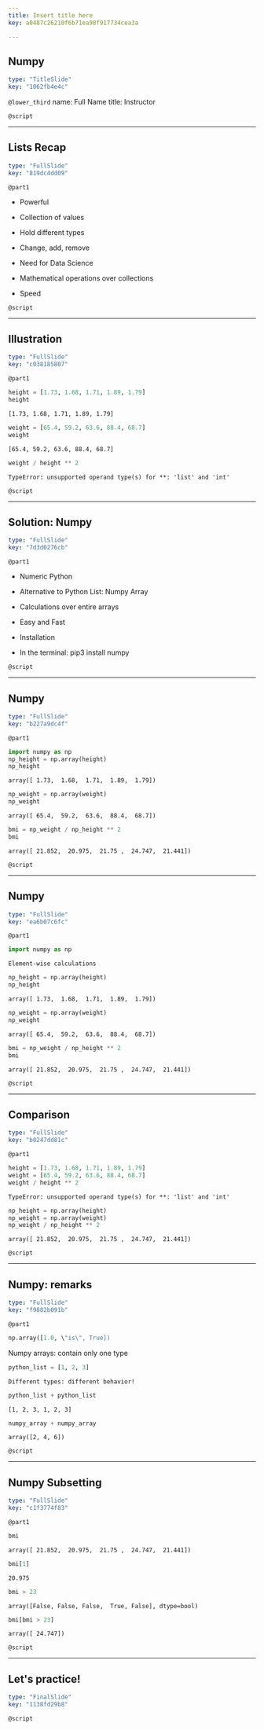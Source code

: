 ```yaml
---
title: Insert title here
key: a0487c26210f6b71ea98f917734cea3a

---
```

## Numpy

```yaml
type: "TitleSlide"
key: "1062fb4e4c"
```

`@lower_third`
name: Full Name
title: Instructor


`@script`



---
## Lists Recap

```yaml
type: "FullSlide"
key: "819dc4dd09"
```

`@part1`
- Powerful

- Collection of values

- Hold different types

- Change, add, remove

- Need for Data Science

- Mathematical operations over collections

- Speed


`@script`



---
## Illustration

```yaml
type: "FullSlide"
key: "c038185807"
```

`@part1`
```py
height = [1.73, 1.68, 1.71, 1.89, 1.79]
height
```

```out
[1.73, 1.68, 1.71, 1.89, 1.79]
```

```py
weight = [65.4, 59.2, 63.6, 88.4, 68.7]
weight
```

```out
[65.4, 59.2, 63.6, 88.4, 68.7]
```

```py
weight / height ** 2
```

```out
TypeError: unsupported operand type(s) for **: 'list' and 'int'
```


`@script`



---
## Solution: Numpy

```yaml
type: "FullSlide"
key: "7d3d0276cb"
```

`@part1`
- Numeric Python

- Alternative to Python List: Numpy Array

- Calculations over entire arrays

- Easy and Fast

- Installation

- In the terminal: pip3 install numpy


`@script`



---
## Numpy

```yaml
type: "FullSlide"
key: "b227a9dc4f"
```

`@part1`
```py
import numpy as np
np_height = np.array(height)
np_height
```

```out
array([ 1.73,  1.68,  1.71,  1.89,  1.79])
```

```py
np_weight = np.array(weight)
np_weight
```

```out
array([ 65.4,  59.2,  63.6,  88.4,  68.7])
```

```py
bmi = np_weight / np_height ** 2
bmi
```

```out
array([ 21.852,  20.975,  21.75 ,  24.747,  21.441])
```


`@script`



---
## Numpy

```yaml
type: "FullSlide"
key: "ea6b07c6fc"
```

`@part1`
```py
import numpy as np
```

```out
Element-wise calculations
```

```py
np_height = np.array(height)
np_height
```

```out
array([ 1.73,  1.68,  1.71,  1.89,  1.79])
```

```py
np_weight = np.array(weight)
np_weight
```

```out
array([ 65.4,  59.2,  63.6,  88.4,  68.7])
```

```py
bmi = np_weight / np_height ** 2
bmi
```

```out
array([ 21.852,  20.975,  21.75 ,  24.747,  21.441])
```


`@script`



---
## Comparison

```yaml
type: "FullSlide"
key: "b0247dd81c"
```

`@part1`
```py
height = [1.73, 1.68, 1.71, 1.89, 1.79]
weight = [65.4, 59.2, 63.6, 88.4, 68.7]
weight / height ** 2
```

```out
TypeError: unsupported operand type(s) for **: 'list' and 'int'
```

```py
np_height = np.array(height)
np_weight = np.array(weight)
np_weight / np_height ** 2
```

```out
array([ 21.852,  20.975,  21.75 ,  24.747,  21.441])
```


`@script`



---
## Numpy: remarks

```yaml
type: "FullSlide"
key: "f9882b091b"
```

`@part1`
```py
np.array([1.0, \"is\", True])
```

Numpy arrays: contain only one type

```py
python_list = [1, 2, 3]
```

```out
Different types: different behavior!
```

```py
python_list + python_list
```

```out
[1, 2, 3, 1, 2, 3]
```

```py
numpy_array + numpy_array
```

```out
array([2, 4, 6])
```


`@script`



---
## Numpy Subsetting

```yaml
type: "FullSlide"
key: "c1f3774f83"
```

`@part1`
```py
bmi
```

```out
array([ 21.852,  20.975,  21.75 ,  24.747,  21.441])
```

```py
bmi[1]
```

```out
20.975
```

```py
bmi > 23
```

```out
array([False, False, False,  True, False], dtype=bool)
```

```py
bmi[bmi > 23]
```

```out
array([ 24.747])
```


`@script`



---
## Let's practice!

```yaml
type: "FinalSlide"
key: "1138fd29b8"
```

`@script`


